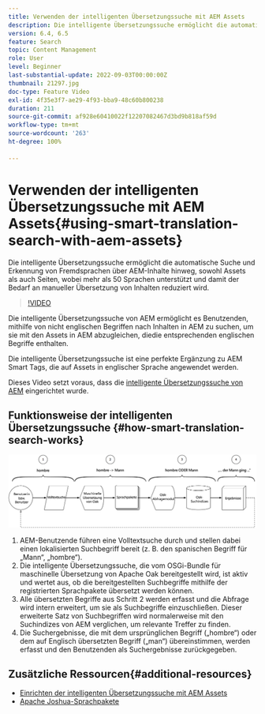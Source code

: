 ```yaml
---
title: Verwenden der intelligenten Übersetzungssuche mit AEM Assets
description: Die intelligente Übersetzungssuche ermöglicht die automatische Suche und Erkennung von Fremdsprachen über AEM-Inhalte hinweg, sowohl Assets als auch Seiten, wobei mehr als 50 Sprachen unterstützt und damit der Bedarf an manueller Übersetzung von Inhalten reduziert wird.
version: 6.4, 6.5
feature: Search
topic: Content Management
role: User
level: Beginner
last-substantial-update: 2022-09-03T00:00:00Z
thumbnail: 21297.jpg
doc-type: Feature Video
exl-id: 4f35e3f7-ae29-4f93-bba9-48c60b800238
duration: 211
source-git-commit: af928e60410022f12207082467d3bd9b818af59d
workflow-type: tm+mt
source-wordcount: '263'
ht-degree: 100%

---
```


# Verwenden der intelligenten Übersetzungssuche mit AEM Assets{#using-smart-translation-search-with-aem-assets}

Die intelligente Übersetzungssuche ermöglicht die automatische Suche und Erkennung von Fremdsprachen über AEM-Inhalte hinweg, sowohl Assets als auch Seiten, wobei mehr als 50 Sprachen unterstützt und damit der Bedarf an manueller Übersetzung von Inhalten reduziert wird.

>[!VIDEO](https://video.tv.adobe.com/v/21297?quality=12&learn=on)

Die intelligente Übersetzungssuche von AEM ermöglicht es Benutzenden, mithilfe von nicht englischen Begriffen nach Inhalten in AEM zu suchen, um sie mit den Assets in AEM abzugleichen, diedie entsprechenden englischen Begriffe enthalten.

Die intelligente Übersetzungssuche ist eine perfekte Ergänzung zu AEM Smart Tags, die auf Assets in englischer Sprache angewendet werden.

Dieses Video setzt voraus, dass die [intelligente Übersetzungssuche von AEM](smart-translation-search-technical-video-setup.md) eingerichtet wurde.

## Funktionsweise der intelligenten Übersetzungssuche {#how-smart-translation-search-works}

![Flussdiagramm der intelligenten Übersetzungssuche](assets/smart-translation-search-flow.png)

1. AEM-Benutzende führen eine Volltextsuche durch und stellen dabei einen lokalisierten Suchbegriff bereit (z. B. den spanischen Begriff für „Mann“, „hombre“).
2. Die intelligente Übersetzungssuche, die vom OSGi-Bundle für maschinelle Übersetzung von Apache Oak bereitgestellt wird, ist aktiv und wertet aus, ob die bereitgestellten Suchbegriffe mithilfe der registrierten Sprachpakete übersetzt werden können.
3. Alle übersetzten Begriffe aus Schritt 2 werden erfasst und die Abfrage wird intern erweitert, um sie als Suchbegriffe einzuschließen. Dieser erweiterte Satz von Suchbegriffen wird normalerweise mit den Suchindizes von AEM verglichen, um relevante Treffer zu finden.
4. Die Suchergebnisse, die mit dem ursprünglichen Begriff („hombre“) oder dem auf Englisch übersetzten Begriff („man“) übereinstimmen, werden erfasst und den Benutzenden als Suchergebnisse zurückgegeben.

## Zusätzliche Ressourcen{#additional-resources}

* [Einrichten der intelligenten Übersetzungssuche mit AEM Assets](smart-translation-search-technical-video-setup.md)
* [Apache Joshua-Sprachpakete](https://cwiki.apache.org/confluence/display/JOSHUA/Language+Packs)
